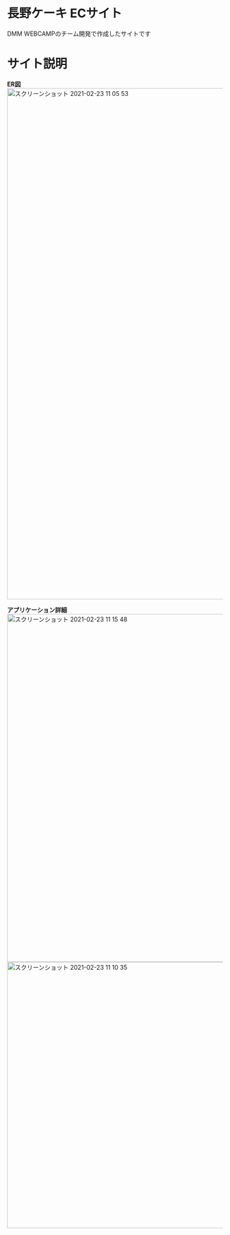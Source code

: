 # 長野ケーキ ECサイト
DMM WEBCAMPのチーム開発で作成したサイトです

# サイト説明
**ER図**
<img width="1194" alt="スクリーンショット 2021-02-23 11 05 53" src="https://user-images.githubusercontent.com/76934756/108793672-6e09a680-75c7-11eb-9179-5f0af1e43604.png">

**アプリケーション詳細**
<img width="813" alt="スクリーンショット 2021-02-23 11 15 48" src="https://user-images.githubusercontent.com/76934756/108794197-acec2c00-75c8-11eb-92d9-a53188b3d3a7.png">
<img width="622" alt="スクリーンショット 2021-02-23 11 10 35" src="https://user-images.githubusercontent.com/76934756/108793929-11f35200-75c8-11eb-9fe8-f99416ea8b0b.png">
